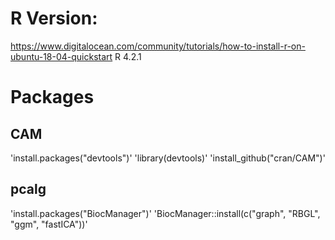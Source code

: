 # R Version:

https://www.digitalocean.com/community/tutorials/how-to-install-r-on-ubuntu-18-04-quickstart
R 4.2.1

# Packages

## CAM

'install.packages("devtools")'
'library(devtools)'
'install_github("cran/CAM")'

## pcalg

'install.packages("BiocManager")'
'BiocManager::install(c("graph", "RBGL", "ggm", "fastICA"))'
